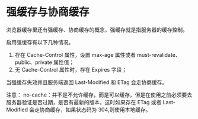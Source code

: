 # 强缓存与协商缓存

浏览器缓存里还有强缓存、协商缓存的概念，强缓存就是指服务器的缓存控制。

启用强缓存有以下几种情况。
1. 存在 Cache-Control 属性，设置 max-age 属性或者 must-revalidate、public、private 属性值；
2. 无 Cache-Control 属性时，存在 Expires 字段；

当强缓存失效并且服务端返回 Last-Modified 和 ETag 会走协商缓存。


注意：
no-cache：并不是不允许缓存，而是可以缓存，但是在使用之前必须要去服务器验证是否过期，是否有最新的版本，这时如果存在 ETag 或者 Last-Modified 会走协商缓存，如果状态码为 304,则使用本地缓存。
